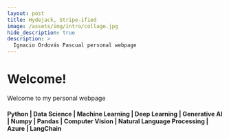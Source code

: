 ```yaml
---
layout: post
title: Hydejack, Stripe-ified
image: /assets/img/intro/collage.jpg
hide_description: true
description: >
  Ignacio Ordovás Pascual personal webpage 
---
```


# Welcome!


Welcome to my personal webpage

#### Python | Data Science | Machine Learning | Deep Learning | Generative AI | Numpy | Pandas | Computer Vision | Natural Language Processing | Azure | LangChain

